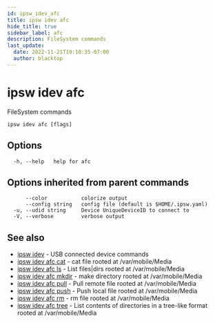 ```yaml
---
id: ipsw_idev_afc
title: ipsw idev afc
hide_title: true
sidebar_label: afc
description: FileSystem commands
last_update:
  date: 2022-11-21T19:10:35-07:00
  author: blacktop
---
```

# ipsw idev afc

FileSystem commands

```
ipsw idev afc [flags]
```

## Options

```
  -h, --help   help for afc
```

## Options inherited from parent commands

```
      --color           colorize output
      --config string   config file (default is $HOME/.ipsw.yaml)
  -u, --udid string     Device UniqueDeviceID to connect to
  -V, --verbose         verbose output
```

## See also

* [ipsw idev](/docs/cli/idev/ipsw_idev)	 - USB connected device commands
* [ipsw idev afc cat](/docs/cli/idev/ipsw_idev_afc_cat)	 - cat file rooted at /var/mobile/Media
* [ipsw idev afc ls](/docs/cli/idev/ipsw_idev_afc_ls)	 - List files|dirs rooted at /var/mobile/Media
* [ipsw idev afc mkdir](/docs/cli/idev/ipsw_idev_afc_mkdir)	 - make directory rooted at /var/mobile/Media
* [ipsw idev afc pull](/docs/cli/idev/ipsw_idev_afc_pull)	 - Pull remote file rooted at /var/mobile/Media
* [ipsw idev afc push](/docs/cli/idev/ipsw_idev_afc_push)	 - Push local file rooted at /var/mobile/Media
* [ipsw idev afc rm](/docs/cli/idev/ipsw_idev_afc_rm)	 - rm file rooted at /var/mobile/Media
* [ipsw idev afc tree](/docs/cli/idev/ipsw_idev_afc_tree)	 - List contents of directories in a tree-like format rooted at /var/mobile/Media


